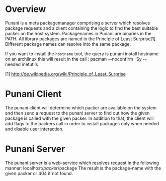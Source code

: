 Overview
=======
Punani is a meta packagemanager comprising a server which resolves package
requests and a client containing the logic to find the best suitable packer
on the host system. Packagenames in Punani are binaries in the PATH. All
library packages are named in the Principle of Least Surprise[1]. Different
package names can resolve into the same package.

If you want to install the `hostname` tool, the query is 
  punani install hostname
on an archlinux this will result in the call :
  pacman --noconfirm -Sy --needed inetutils

[1] http://de.wikipedia.org/wiki/Principle_of_Least_Surprise

Punani Client
============
The punani client will determine which packer are available on the system
and then send a request to the punani server to find out how the given
package is called with the given packer. In addition to that, the client
will add flags to the packers call in order to install packages only when
needed and disable user interaction.

Punani Server
============

The punani server is a web-service which resolves request in the following
manner:
  localhost/$packer/$package
The result is the package-name with the given packer or 404 if not found.
